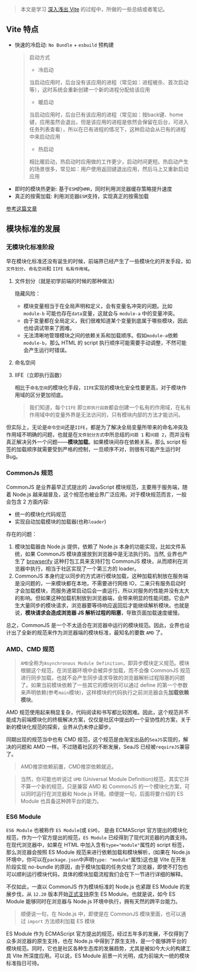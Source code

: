 > 本文是学习 [深入浅出 Vite](https://juejin.cn/book/7050063811973218341) 的过程中，所做的一些总结或者笔记。

## Vite 特点

+ 快速的冷启动: `No Bundle` + `esbuild` 预构建

  >启动方式
  >
  >+ 冷启动
  >
  >  当启动应用时，后台没有该应用的进程（常见如：进程被杀、首次启动等），这时系统会重新创建一个新的进程分配给该应用
  >
  >+ 暖启动
  >
  >  当启动应用时，后台已有该应用的进程（常见如：按back键、home键，应用虽然会退出，但是该应用的进程是依然会保留在后台，可进入任务列表查看），所以在已有进程的情况下，这种启动会从已有的进程中来启动应用
  >
  >+ 热启动
  >
  >  相比暖启动，热启动时应用做的工作更少，启动时间更短。热启动产生的场景很多，常见如：用户使用返回键退出应用，然后马上又重新启动应用

- 即时的模块热更新: 基于`ESM`的`HMR`，同时利用浏览器缓存策略提升速度
- 真正的按需加载: 利用浏览器`ESM`支持，实现真正的按需加载

[参考这篇文章](https://juejin.cn/post/7064853960636989454)

## 模块标准的发展

### 无模块化标准阶段

早在模块化标准还没有诞生的时候，前端界已经产生了一些模块化的开发手段，如`文件划分`、`命名空间`和 `IIFE 私有作用域`。

1. 文件划分（就是初学前端的时候的那种做法）

   隐藏风险：

   + 模块变量相当于在全局声明和定义，会有变量名冲突的问题。比如 `module-b` 可能也存在`data`变量，这就会与 `module-a` 中的变量冲突。
   + 由于变量都在全局定义，我们很难知道某个变量到底属于哪些模块，因此也给调试带来了困难。
   + 无法清晰地管理模块之间的依赖关系和加载顺序。假如`module-a`依赖`module-b`，那么 HTML 的 script 执行顺序可能需要手动调整，不然可能会产生运行时错误。

2. 命名空间

3. IIFE（立即执行函数）

   相比于`命名空间`的模块化手段，`IIFE`实现的模块化安全性要更高，对于模块作用域的区分更加彻底。

   > 我们知道，每个`IIFE` 即`立即执行函数`都会创建一个私有的作用域，在私有作用域中的变量外界是无法访问的，只有模块内部的方法才能访问。

但实际上，无论是`命令空间`还是`IIFE`，都是为了解决全局变量所带来的命名冲突及作用域不明确的问题，也就是在`文件划分方式`中所总结的`问题 1` 和`问题 2`，而并没有真正解决另外一个问题——**模块加载**。如果模块间存在依赖关系，那么 script 标签的加载顺序就需要受到严格的控制，一旦顺序不对，则很有可能产生运行时 Bug。

### CommonJs 规范

CommonJS 是业界最早正式提出的 JavaScript 模块规范，主要用于服务端，随着 Node.js 越来越普及，这个规范也被业界广泛应用。对于模块规范而言，一般会包含 2 方面内容:

- 统一的模块化代码规范
- 实现自动加载模块的加载器(也称`loader`)

存在的问题：

1. 模块加载器由 Node.js 提供，依赖了 Node.js 本身的功能实现，比如文件系统，如果 CommonJS 模块直接放到浏览器中是无法执行的。当然, 业界也产生了 [browserify](https://link.juejin.cn/?target=https%3A%2F%2Fgithub.com%2Fbrowserify%2Fbrowserify) 这种打包工具来支持打包 CommonJS 模块，从而顺利在浏览器中执行，相当于社区实现了一个第三方的 loader。
2. CommonJS 本身约定以同步的方式进行模块加载，这种加载机制放在服务端是没问题的，一来模块都在本地，不需要进行网络 IO，二来只有服务启动时才会加载模块，而服务通常启动后会一直运行，所以对服务的性能并没有太大的影响。但如果这种加载机制放到浏览器端，会带来明显的性能问题。它会产生大量同步的模块请求，浏览器要等待响应返回后才能继续解析模块。也就是说，**模块请求会造成浏览器 JS 解析过程的阻塞**，导致页面加载速度缓慢。

总之，CommonJS 是一个不太适合在浏览器中运行的模块规范。因此，业界也设计出了全新的规范来作为浏览器端的模块标准，最知名的要数 `AMD` 了。

### AMD、CMD 规范

> `AMD`全称为`Asynchronous Module Definition`，即异步模块定义规范。模块根据这个规范，在浏览器环境中会被异步加载，而不会像 CommonJS 规范进行同步加载，也就不会产生同步请求导致的浏览器解析过程阻塞的问题了。如果当前模块依赖了一些其它的模块则可以通过 define 的第一个参数来声明依赖(参考`main`模块)，这样模块的代码执行之前浏览器会先**加载依赖模块**。

AMD 规范使用起来稍显复杂，代码阅读和书写都比较困难。因此，这个规范并不能成为前端模块化的终极解决方案，仅仅是社区中提出的一个妥协性的方案，关于新的模块化规范的探索，业界从仍未停止脚步。

同期出现的规范当中也有 CMD 规范，这个规范是由淘宝出品的`SeaJS`实现的，解决的问题和 AMD 一样。不过随着社区的不断发展，SeaJS 已经被`requireJS`兼容了。

> AMD推崇依赖前置，CMD推崇依赖就近。

> 当然，你可能也听说过 `UMD` (Universal Module Definition)规范，其实它并不算一个新的规范，只是兼容 AMD 和 CommonJS 的一个模块化方案，可以同时运行在浏览器和 Node.js 环境。顺便提一句，后面将要介绍的 ES Module 也具备这种跨平台的能力。

### ES6 Module

`ES6 Module` 也被称作 `ES Module`(或 `ESM`)， 是由 ECMAScript 官方提出的模块化规范，作为一个官方提出的规范，`ES Module` 已经得到了现代浏览器的内置支持。在现代浏览器中，如果在 HTML 中加入含有`type="module"`属性的 script 标签，那么浏览器会按照 ES Module 规范来进行依赖加载和模块解析，(如果在 Node.js 环境中，你可以在`package.json`中声明`type: "module"`属性)这也是 Vite 在开发阶段实现 no-bundle 的原因，由于模块加载的任务交给了浏览器，即使不打包也可以顺利运行模块代码，具体的模块加载流程我们会在下一节进行详细的解释。

不仅如此，一直以 CommonJS 作为模块标准的 Node.js 也紧跟 ES Module 的发展步伐，从 `12.20` 版本开始[正式支持](https://link.juejin.cn/?target=https%3A%2F%2Fnodejs.org%2Fapi%2Fesm.html%23modules-ecmascript-modules)原生 ES Module。也就是说，如今 ES Module 能够同时在浏览器与 Node.js 环境中执行，拥有天然的跨平台能力。

> 顺便说一句，在 Node.js 中，即使是在 CommonJS 模块里面，也可以通过 `import` 方法顺利加载 ES 模块

ES Module 作为 ECMAScript 官方提出的规范，经过五年多的发展，不仅得到了众多浏览器的原生支持，也在 Node.js 中得到了原生支持，是一个能够跨平台的模块规范。同时，它也是社区各种生态库的发展趋势，尤其是被如今大火的构建工具 Vite 所深度应用。可以说，ES Module 前景一片光明，成为前端大一统的模块标准指日可待。